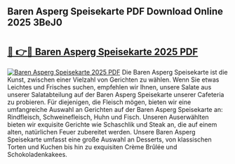 ## Baren Asperg Speisekarte PDF Download Online 2025 3BeJ0

# <h2><a href="http://gc69ebp.nevu.top/?p=Baren+Asperg+Speisekarte">🔗 👉🔴 Baren Asperg Speisekarte 2025 PDF</a></h2>

[![Baren Asperg Speisekarte 2025 PDF](https://i.imgur.com/dBaPXMq.png)](http://gc69ebp.nevu.top/?p=Baren+Asperg+Speisekarte)
Die Baren Asperg Speisekarte ist die Kunst, zwischen einer Vielzahl von Gerichten zu wählen. Wenn Sie etwas Leichtes und Frisches suchen, empfehlen wir Ihnen, unsere Salate aus unserer Salatabteilung auf der Baren Asperg Speisekarte unserer Cafeteria zu probieren. Für diejenigen, die Fleisch mögen, bieten wir eine umfangreiche Auswahl an Gerichten auf der Baren Asperg Speisekarte an: Rindfleisch, Schweinefleisch, Huhn und Fisch. Unseren Auserwählten bieten wir exquisite Gerichte wie Schaschlik und Steak an, die auf einem alten, natürlichen Feuer zubereitet werden. Unsere Baren Asperg Speisekarte umfasst eine große Auswahl an Desserts, von klassischen Torten und Kuchen bis hin zu exquisiten Crème Brûlée und Schokoladenkakees.
